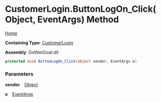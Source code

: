 # CustomerLogin\.ButtonLogOn\_Click\(Object, EventArgs\) Method

[Home](../../../../../../README.md)

**Containing Type**: [CustomerLogin](../README.md)

**Assembly**: DotNetGoat\.dll

```csharp
protected void ButtonLogOn_Click(object sender, EventArgs e)
```

### Parameters

**sender** &ensp; [Object](https://docs.microsoft.com/en-us/dotnet/api/system.object)

**e** &ensp; [EventArgs](https://docs.microsoft.com/en-us/dotnet/api/system.eventargs)